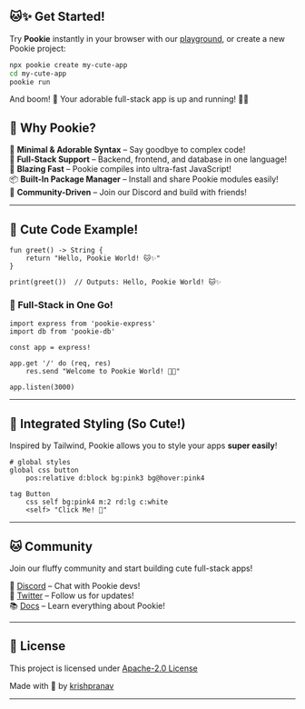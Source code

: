 ## 🐱✨ Get Started!  

Try **Pookie** instantly in your browser with our [playground](https://pookie.dev/playground), or create a new Pookie project:  

```sh
npx pookie create my-cute-app
cd my-cute-app
pookie run
```

And boom! 🎉 Your adorable full-stack app is up and running! 🦄💖  

## 🎀 Why Pookie?  

🌸 **Minimal & Adorable Syntax** – Say goodbye to complex code!  
🎨 **Full-Stack Support** – Backend, frontend, and database in one language!  
🦄 **Blazing Fast** – Pookie compiles into ultra-fast JavaScript!  
📦 **Built-In Package Manager** – Install and share Pookie modules easily!  
💖 **Community-Driven** – Join our Discord and build with friends!  

---

## 🐾 Cute Code Example!  

```pookie
fun greet() -> String {
    return "Hello, Pookie World! 🐱✨"
}

print(greet())  // Outputs: Hello, Pookie World! 🐱✨
```

### 🏡 Full-Stack in One Go!  

```pookie
import express from 'pookie-express'
import db from 'pookie-db'

const app = express!

app.get '/' do (req, res)
    res.send "Welcome to Pookie World! 🐾💖"

app.listen(3000)
```

---

## 🎀 Integrated Styling (So Cute!)  

Inspired by Tailwind, Pookie allows you to style your apps **super easily**!  

```pookie
# global styles
global css button
    pos:relative d:block bg:pink3 bg@hover:pink4

tag Button
    css self bg:pink4 m:2 rd:lg c:white
    <self> "Click Me! 🎀"
```

---

## 🐱 Community  

Join our fluffy community and start building cute full-stack apps!  

🐾 [Discord](https://discord.gg/pookie) – Chat with Pookie devs!  
📢 [Twitter](https://twitter.com/pookie_dev) – Follow us for updates!  
📚 [Docs](https://pookie.dev/docs) – Learn everything about Pookie!  

---

## 📜 License  

This project is licensed under [Apache-2.0 License](./LICENSE)  

Made with 💖 by [krishpranav](https://github.com/krishpranav)

---